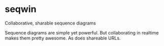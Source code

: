 seqwin
======

Collaborative, sharable sequence diagrams

Sequence diagrams are simple yet powerful. But collaborating in realtime makes them pretty awesome. As does shareable URLs.
